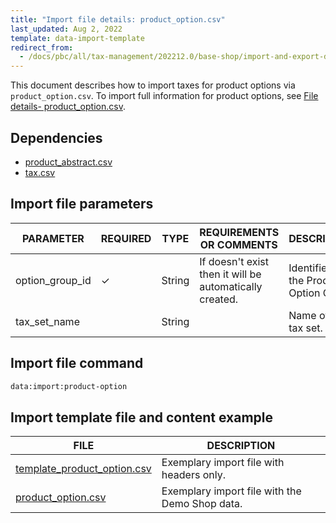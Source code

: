```yaml
---
title: "Import file details: product_option.csv"
last_updated: Aug 2, 2022
template: data-import-template
redirect_from:
  - /docs/pbc/all/tax-management/202212.0/base-shop/import-and-export-data/import-file-details-product-option.csv.html
---
```



This document describes how to import taxes for product options via  `product_option.csv`. To import full information for product options, see [File details- product_option.csv](/docs/pbc/all/product-information-management/{{site.version}}/base-shop/import-and-export-data/product-options/file-details-product-option.csv.html).


## Dependencies

* [product_abstract.csv](/docs/pbc/all/product-information-management/{{site.version}}/base-shop/import-and-export-data/products-data-import/file-details-product-abstract.csv.html)
* [tax.csv](/docs/pbc/all/tax-management/{{site.version}}/spryker-tax/base-shop/import-and-export-data/import-file-details-tax-sets.csv.html)


## Import file parameters

| PARAMETER | REQUIRED | TYPE | REQUIREMENTS OR COMMENTS | DESCRIPTION |
| --- | --- | --- | --- | --- |
| option_group_id | &check; | String |If doesn't exist then it will be automatically created.  | Identifier of the Product Option Group. |
| tax_set_name |  | String || Name of the tax set. |

## Import file command

```bash
data:import:product-option
```

## Import template file and content example

| FILE | DESCRIPTION |
| --- | --- |
| [template_product_option.csv](https://spryker.s3.eu-central-1.amazonaws.com/docs/Developer+Guide/Back-End/Data+Manipulation/Data+Ingestion/Data+Import/Data+Import+Categories/Special+Product+Types/202109.0/Template_product_option.csv) | Exemplary import file with headers only. |
| [product_option.csv](https://spryker.s3.eu-central-1.amazonaws.com/docs/Developer+Guide/Back-End/Data+Manipulation/Data+Ingestion/Data+Import/Data+Import+Categories/Special+Product+Types/202109.0/product_option.csv) | Exemplary import file with the Demo Shop data. |
